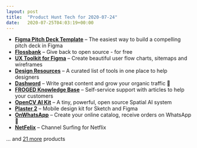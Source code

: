 ```yaml
---
layout: post
title:  "Product Hunt Tech for 2020-07-24"
date:   2020-07-25T04:03:19+00:00
---
```


* **[Figma Pitch Deck Template](https://www.producthunt.com/posts/figma-pitch-deck-template?utm_campaign=producthunt-api&utm_medium=api-v2&utm_source=Application%3A+Daily+Digest+RSS+v2+%28ID%3A+29748%29)** – The easiest way to build a compelling pitch deck in Figma
* **[Flossbank](https://www.producthunt.com/posts/flossbank?utm_campaign=producthunt-api&utm_medium=api-v2&utm_source=Application%3A+Daily+Digest+RSS+v2+%28ID%3A+29748%29)** – Give back to open source - for free
* **[UX Toolkit for Figma](https://www.producthunt.com/posts/ux-toolkit-for-figma?utm_campaign=producthunt-api&utm_medium=api-v2&utm_source=Application%3A+Daily+Digest+RSS+v2+%28ID%3A+29748%29)** – Create beautiful user flow charts, sitemaps and wireframes
* **[Design Resources](https://www.producthunt.com/posts/design-resources-3?utm_campaign=producthunt-api&utm_medium=api-v2&utm_source=Application%3A+Daily+Digest+RSS+v2+%28ID%3A+29748%29)** – A curated list of tools in one place to help designers
* **[Dashword](https://www.producthunt.com/posts/dashword?utm_campaign=producthunt-api&utm_medium=api-v2&utm_source=Application%3A+Daily+Digest+RSS+v2+%28ID%3A+29748%29)** – Write great content and grow your organic traffic 🚀
* **[FROGED Knowledge Base](https://www.producthunt.com/posts/froged-knowledge-base?utm_campaign=producthunt-api&utm_medium=api-v2&utm_source=Application%3A+Daily+Digest+RSS+v2+%28ID%3A+29748%29)** – Self-service support with articles to help your customers
* **[OpenCV AI Kit](https://www.producthunt.com/posts/opencv-ai-kit?utm_campaign=producthunt-api&utm_medium=api-v2&utm_source=Application%3A+Daily+Digest+RSS+v2+%28ID%3A+29748%29)** – A tiny, powerful, open source Spatial AI system
* **[Plaster 2](https://www.producthunt.com/posts/plaster-2?utm_campaign=producthunt-api&utm_medium=api-v2&utm_source=Application%3A+Daily+Digest+RSS+v2+%28ID%3A+29748%29)** – Mobile design kit for Sketch and Figma
* **[OnWhatsApp](https://www.producthunt.com/posts/onwhatsapp?utm_campaign=producthunt-api&utm_medium=api-v2&utm_source=Application%3A+Daily+Digest+RSS+v2+%28ID%3A+29748%29)** – Create your online catalog, receive orders on WhatsApp 🛒
* **[NetFelix](https://www.producthunt.com/posts/netfelix?utm_campaign=producthunt-api&utm_medium=api-v2&utm_source=Application%3A+Daily+Digest+RSS+v2+%28ID%3A+29748%29)** – Channel Surfing for Netflix

… and [21 more](https://www.producthunt.com/tech) products